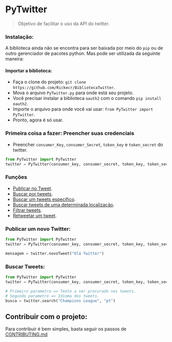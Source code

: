# PyTwitter
> Objetivo de facilitar o uso da API do twitter.

### Instalação:

A biblioteca ainda não se encontra para ser baixada por meio do `pip` ou de outro gerenciador de pacotes python.
Mas pode ser utilizada da seguinte maneira:

#### Importar a biblioteca:

* Faça o clone do projeto: `git clone https://github.com/Rickecr/BibliotecaTwitter`.
* Mova o arquivo `PyTwitter.py` para onde está seu projeto.
* Você precisar instalar a biblioteca `oauth2` com o comando `pip install oauth2`. 
* Importe o arquivo para onde você vai usar: `from PyTwitter import PyTwitter`.
* Pronto, agora é só usar.

### Primeira coisa a fazer: Preencher suas credenciais

* Preencher `consumer_Key`, `consumer_Secret`, `token_key` e `token_secret` do twitter.

~~~~python
from PyTwitter import PyTwitter
twitter = PyTwitter(consumer_key, consumer_secret, token_key, token_secret)
~~~~

### Funções

* [Publicar no Tweet](#publicar-um-novo-twitter).
* [Buscar por tweets](#buscar-tweets).
* [Buscar um tweets específico]().
* [Buscar tweets de uma determinada localização]().
* [Filtrar tweets]().
* [Retweetar um tweet]().

### Publicar um novo Twitter:

~~~~python
from PyTwitter import PyTwitter
twitter = PyTwitter(consumer_key, consumer_secret, token_key, token_secret)

mensagem = twitter.novoTweet("Olá Twitter")
~~~~

### Buscar Tweets:

~~~~python
from PyTwitter import PyTwitter
twitter = PyTwitter(consumer_key, consumer_secret, token_key, token_secret)

# Primeiro parametro => Texto a ser procurado nos tweets.
# Segundo parametro => Idioma dos tweets.
busca = twitter.search("Champions League", "pt")
~~~~

## Contribuir com o projeto:
Para contribuir é bem simples, basta seguir os passos de [CONTRIBUTING.md](https://github.com/Rickecr/BibliotecaTwitter/blob/master/CONTRIBUTING.md)
